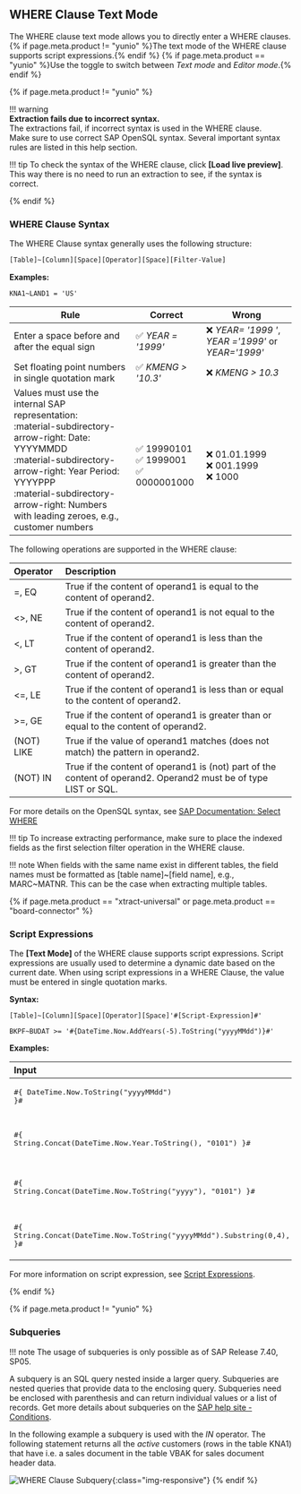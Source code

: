 
## WHERE Clause Text Mode

The WHERE clause text mode allows you to directly enter a WHERE clauses. {% if page.meta.product != "yunio" %}The text mode of the WHERE clause supports script expressions.{% endif %}
{% if page.meta.product == "yunio" %}Use the toggle to switch between *Text mode* and *Editor mode*.{% endif %}

{% if page.meta.product != "yunio" %}

!!! warning  
	**Extraction fails due to incorrect syntax.** <br>
	The extractions fail, if incorrect syntax is used in the WHERE clause. <br> Make sure to use correct SAP OpenSQL syntax. Several important syntax rules are listed in this help section.

!!! tip
	To check the syntax of the WHERE clause, click **[Load live preview]**. This way there is no need to run an extraction to see, if the syntax is correct.

{% endif %}

### WHERE Clause Syntax


The WHERE Clause syntax generally uses the following structure:

``` bash
[Table]~[Column][Space][Operator][Space][Filter-Value]
```

**Examples:** 

```
KNA1~LAND1 = 'US'
```

| Rule | Correct | Wrong |
|--------|--------|--------|
| Enter a space before and after the equal sign |  :white_check_mark: *YEAR = '1999'* | :x: *YEAR= '1999 '*, *YEAR ='1999'* or *YEAR='1999'*|
| Set floating point numbers in single quotation mark | :white_check_mark: *KMENG > '10.3'* |  :x: *KMENG > 10.3*|
| Values must use the internal SAP representation:<br> :material-subdirectory-arrow-right: Date: YYYYMMDD <br> :material-subdirectory-arrow-right: Year Period: YYYYPPP <br> :material-subdirectory-arrow-right: Numbers with leading zeroes, e.g., customer numbers| <br> :white_check_mark: 19990101 <br> :white_check_mark: 1999001 <br> :white_check_mark: 0000001000 | <br> :x: 01.01.1999 <br> :x: 001.1999 <br> :x: 1000|

<!--- --8<-- [start:syntax] -->

The following operations are supported in the WHERE clause:

| Operator   |      Description     |  
|:---------|:------------- |
|=, EQ |  True if the content of operand1 is equal to the content of operand2.|
|<>, NE | True if the content of operand1 is not equal to the content of operand2.|
| <, LT | True if the content of operand1 is less than the content of operand2.|
|>, GT |  True if the content of operand1 is greater than the content of operand2.|
|<=, LE | True if the content of operand1 is less than or equal to the content of operand2.|
|>=, GE |  True if the content of operand1 is greater than or equal to the content of operand2.|
| (NOT) LIKE | True if the value of operand1 matches (does not match) the pattern in operand2.|
| (NOT) IN | True if the content of operand1 is (not) part of the content of operand2. Operand2 must be of type LIST or SQL.|

<!--- | (NOT) BETWEEN | True if the content of the operand1 lies (not) between the values of the operands operand2 and operand3. |-->

For more details on the OpenSQL syntax, see [SAP Documentation: Select WHERE](https://help.sap.com/doc/abapdocu_752_index_htm/7.52/en-US/abapwhere.htm?file=abapwhere.htm) 

!!! tip
	To increase extracting performance, make sure to place the indexed fields as the first selection filter operation in the WHERE clause.

<!--- --8<-- [end:syntax] -->

!!! note
	When fields with the same name exist in different tables, the field names must be formatted as [table name]~[field name], e.g., MARC~MATNR. 
	This can be the case when extracting multiple tables.

{% if page.meta.product == "xtract-universal" or page.meta.product == "board-connector" %}
<!--- Script Expressions are not supported by Xtract IS and Xtract for Alteryx-->

### Script Expressions

The **[Text Mode]** of the WHERE clause supports script expressions. 
Script expressions are usually used to determine a dynamic date based on the current date. 
When using script expressions in a WHERE Clause, the value must be entered in single quotation marks.

**Syntax:**

```
[Table]~[Column][Space][Operator][Space]'#[Script-Expression]#'
```
<div class="result" markdown>

`BKPF~BUDAT >= '#{DateTime.Now.AddYears(-5).ToString("yyyyMMdd")}#'`

</div>

**Examples:**

<!--- --8<-- [start:script] -->

|   Input                         | Description              |
|:--------------------------------------|:--------------------|
|<pre>#{ DateTime.Now.ToString("yyyyMMdd") }#</pre>                                       | Current date in SAP format (yyyyMMdd)         |
|<pre>#{ String.Concat(DateTime.Now.Year.ToString(), "0101") }#</pre>                     | Current year concatenated with "0101" (yyyy0101)          |
|<pre>#{ String.Concat(DateTime.Now.ToString("yyyy"), "0101") }#</pre>                    | Current year concatenated with "0101" (yyyy0101)          |
|<pre>#{ String.Concat(DateTime.Now.ToString("yyyyMMdd").Substring(0,4), "0101") }#</pre> | Current year concatenated with "0101" (yyyy0101)          |

<!--- --8<-- [end:script] -->

For more information on script expression, see [Script Expressions](../parameters/script-expressions.md).

{% endif %} 

{% if page.meta.product != "yunio" %}

### Subqueries

!!! note
	The usage of subqueries is only possible as of SAP Release 7.40, SP05.


A subquery is an SQL query nested inside a larger query. 
Subqueries are nested queries that provide data to the enclosing query. Subqueries need be enclosed with parenthesis and can return individual values or a list of records.
Get more details about subqueries on the [SAP help site - Conditions](https://help.sap.com/doc/abapdocu_752_index_htm/7.52/en-US/abenwhere_logexp_in_subquery.htm).

In the following example a subquery is used with the *IN* operator. 
The following statement returns all the *active* customers (rows in the table KNA1) that have i.e. a sales document in the table VBAK for sales document header data.

![WHERE Clause Subquery](../../assets/images/documentation/components/table/table_where_sub-select.png){:class="img-responsive"}
{% endif %}